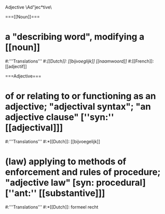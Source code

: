 Adjective \Ad"jec*tive\

===[[Noun]]===
# a "describing word", modifying a [[noun]]
#:'''Translations'''
#:*[[Dutch]]: [[bijvoeglijk]] [[naamwoord]]
#:*[[French]]: [[adjectif]]

===Adjective===
# of or relating to or functioning as an adjective; "adjectival syntax"; "an adjective clause" [''syn:'' [[adjectival]]]
#:'''Translations'''
#:*[[Dutch]]: [[bijvoegelijk]]
# (law) applying to methods of enforcement and rules of procedure; "adjective law" [syn: procedural] [''ant:'' [[substantive]]]
#:'''Translations'''
#:*[[Dutch]]: formeel recht